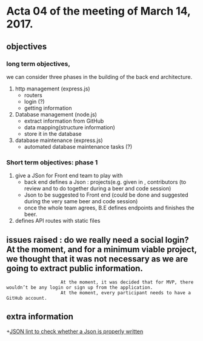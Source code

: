 # Acta 04 of the meeting of March 14, 2017. 

## objectives

### long term objectives, 
we can consider three phases in the building of the back end architecture.

1. http management (express.js)
    + routers
    + login (?)
    + getting information
2. Database management (node.js)
    + extract information from GitHub
    + data mapping(structure information)
    + store it in the database
3. database maintenance (express.js)
    + automated database maintenance tasks (?)


### Short term objectives: phase 1
1. give a JSon for Front end team to play with 
    * back end defines a Json : projects(e.g. given in , contributors (to review and to do together during a beer and code session)
    * Json to be suggested to Front end (could be done and suggested during the very same beer and code session)
    * once the whole team agrees, B.E defines endpoints and finishes the beer.
2. defines API routes with static files



## issues raised : do we really need a social login? At the moment, and for a minimum viable project, we thought that it was not necessary as we are going to extract public information.
                        At the moment, it was decided that for MVP, there wouldn’t be any login or sign up from the application. 
                        At the moment, every participant needs to have a GitHub account.

## extra information
+[JSON lint to check whether a Json is properly written](https:http://jsonlint.com/)
